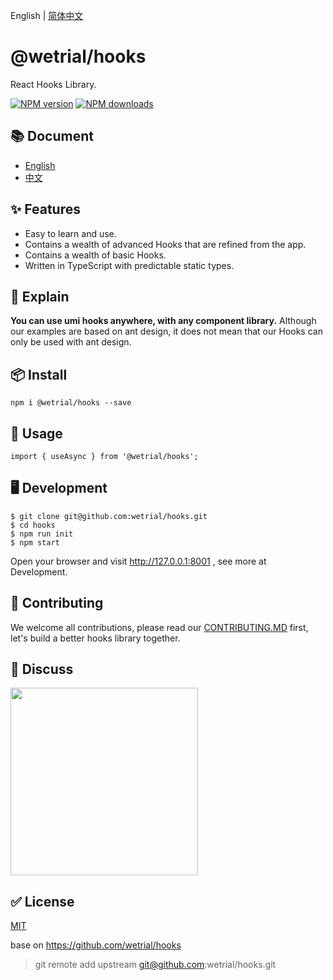 English | [简体中文](https://github.com/wetrial/hooks/blob/master/README.zh-CN.md)

# @wetrial/hooks

React Hooks Library.

[![NPM version][image-1]][1] [![NPM downloads][image-2]][2]

## 📚 Document

* [English](https://hooks.umijs.org/)
* [中文](https://hooks.umijs.org/zh-CN/)

## ✨ Features

* Easy to learn and use.
* Contains a wealth of advanced Hooks that are refined from the app.
* Contains a wealth of basic Hooks.
* Written in TypeScript with predictable static types.

## 📣 Explain

**You can use umi hooks anywhere, with any component library.**
Although our examples are based on ant design, it does not mean that our Hooks can only be used with ant design.

## 📦 Install

```
npm i @wetrial/hooks --save
```

## 🔨 Usage

```
import { useAsync } from '@wetrial/hooks';
```

## 🖥 Development

```
$ git clone git@github.com:wetrial/hooks.git
$ cd hooks
$ npm run init
$ npm start
```
Open your browser and visit http://127.0.0.1:8001 , see more at Development.

## 🤝 Contributing

We welcome all contributions, please read our [CONTRIBUTING.MD](https://github.com/wetrial/hooks/blob/master/CONTRIBUTING.MD) first, let's build a better hooks library together.

## 👥 Discuss

<img src="https://raw.githubusercontent.com/wetrial/hooks/master/dingtalk.jpg" width="300" />

## ✅ License

[MIT](https://github.com/wetrial/umi/blob/master/LICENSE)


[1]:	https://www.npmjs.com/package/@wetrial/hooks
[2]:	https://npmjs.org/package/@wetrial/hooks

[image-1]:	https://img.shields.io/npm/v/@wetrial/hooks.svg?style=flat
[image-2]:	https://img.shields.io/npm/dm/@wetrial/hooks.svg?style=flat


base on  https://github.com/wetrial/hooks
> git remote add upstream git@github.com:wetrial/hooks.git